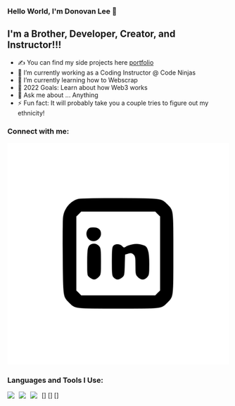 ### Hello World, I'm Donovan Lee  👋




## I'm a Brother, Developer, Creator, and Instructor!!!
- ✍ You can find my side projects here [portfolio]
- 🔭 I’m currently working as a Coding Instructor @ Code Ninjas
- 🌱 I’m currently learning how to Webscrap
- 🥅 2022 Goals: Learn about how Web3 works
- 💬 Ask me about ... Anything
- ⚡ Fun fact: It will probably take you a couple tries to figure out my ethnicity!

### Connect with me:

[![linkedin](./img/linkedIn.svg)](https://www.linkedin.com/in/donovan-lee-05225620a/#gh-dark-mode-only)


### Languages and Tools I Use:

[<img align="left" width="26px" src="https://cdn.jsdelivr.net/gh/devicons/devicon/icons/vscode/vscode-original.svg" />]
[<img align="left" width="26px" src="https://cdn.jsdelivr.net/gh/devicons/devicon/icons/javascript/javascript-original.svg" />]
[<img align="left" width="26px" src="https://cdn.jsdelivr.net/gh/devicons/devicon/icons/nodejs/nodejs-original.svg"/>]

<br />
<br />











[portfolio]:https://github.com/LeeDonovan/SideProjects
[linkedin]: https://www.linkedin.com/in/donovan-lee-05225620a/
[vscode]:https://code.visualstudio.com/
